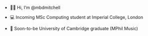 - 👋🏻 Hi, I’m @mbdmitchell
- 💻 Incoming MSc Computing student at Imperial College, London 

- 🎵 Soon-to-be University of Cambridge graduate (MPhil Music)
